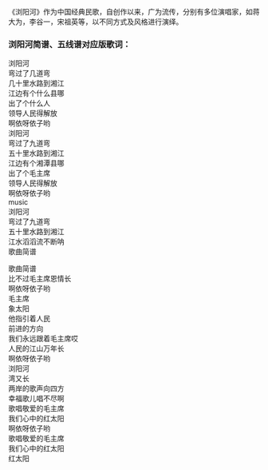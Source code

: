 

《浏阳河》作为中国经典民歌，自创作以来，广为流传，分别有多位演唱家，如蒋大为，李谷一，宋祖英等，以不同方式及风格进行演绎。

### 浏阳河简谱、五线谱对应版歌词：

浏阳河  
弯过了几道弯  
几十里水路到湘江  
江边有个什么县哪  
出了个什么人  
领导人民得解放  
啊依呀依子哟  
浏阳河  
弯过了九道弯  
五十里水路到湘江  
江边有个湘潭县哪  
出了个毛主席  
领导人民得解放  
啊依呀依子哟  
music  
浏阳河  
弯过了九道弯  
五十里水路到湘江  
江水滔滔流不断呐  
歌曲简谱

歌曲简谱  
比不过毛主席恩情长  
啊依呀依子哟  
毛主席  
象太阳  
他指引着人民  
前进的方向  
我们永远跟着毛主席哎  
人民的江山万年长  
啊依呀依子哟  
浏阳河  
湾又长  
两岸的歌声向四方  
幸福歌儿唱不尽啊  
歌唱敬爱的毛主席  
我们心中的红太阳  
啊依呀依子哟  
歌唱敬爱的毛主席  
我们心中的红太阳  
红太阳


